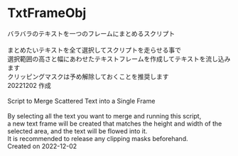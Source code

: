 # TxtFrameObj
バラバラのテキストを一つのフレームにまとめるスクリプト<br>
<br>
まとめたいテキストを全て選択してスクリプトを走らせる事で<br>
選択範囲の高さと幅にあわせたテキストフレームを作成してテキストを流し込みます<br>
クリッピングマスクは予め解除しておくことを推奨します<br>
20221202 作成<br>
<br>
Script to Merge Scattered Text into a Single Frame<br>
<br>
By selecting all the text you want to merge and running this script,<br>
a new text frame will be created that matches the height and width of the selected area, and the text will be flowed into it.<br>
It is recommended to release any clipping masks beforehand.<br>
Created on 2022-12-02
